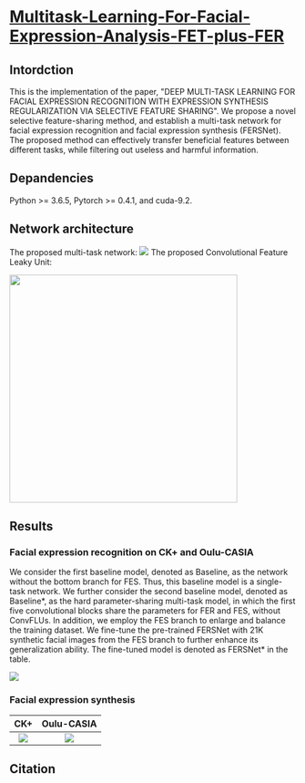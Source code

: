 # [Multitask-Learning-For-Facial-Expression-Analysis-FET-plus-FER](https://github.com/RickZ1010/Multitask-Learning-in-Facial-Expression-Analysis-FET-plus-FER)

## Intordction
This is the implementation of the paper, "DEEP MULTI-TASK LEARNING FOR FACIAL EXPRESSION RECOGNITION WITH EXPRESSION SYNTHESIS REGULARIZATION VIA SELECTIVE FEATURE SHARING". We propose a novel selective feature-sharing method, and establish a multi-task network for facial expression recognition and facial expression synthesis (FERSNet). The proposed method can effectively transfer beneficial features between different tasks, while filtering out useless and harmful information.

## Depandencies
Python >= 3.6.5, Pytorch >= 0.4.1, and cuda-9.2.

## Network architecture
The proposed multi-task network:
![](https://github.com/RickZ1010/Deep-Multitask-Learning-For-Facial-Expression-Analysis-FER-plus-FES/blob/master/figs/fig1.png?raw=true)
The proposed Convolutional Feature Leaky Unit:
<div align=left><img width="400" src="https://github.com/RickZ1010/Deep-Multitask-Learning-For-Facial-Expression-Analysis-FER-plus-FES/blob/master/figs/fig2.png?raw=true"/></div>

## Results
### Facial expression recognition on CK+ and Oulu-CASIA
We consider the first baseline model, denoted as Baseline, as the network without the bottom branch for FES. Thus, this baseline model is a single-task network. We further consider the second baseline model, denoted as Baseline*, as the hard parameter-sharing multi-task model, in which the first five convolutional blocks share the parameters for FER and FES, without ConvFLUs. In addition, we employ the FES branch to enlarge and balance the training dataset. We fine-tune the pre-trained FERSNet with 21K synthetic facial images from the FES branch to further enhance its generalization ability. The fine-tuned model is denoted as FERSNet* in the table.

![](https://github.com/RickZ1010/Deep-Multitask-Learning-For-Facial-Expression-Analysis-FER-plus-FES/blob/master/figs/table1.png?raw=true)

### Facial expression synthesis
CK+             |  Oulu-CASIA
:-------------------------:|:-------------------------:
![](https://github.com/RickZ1010/Deep-Multitask-Learning-For-Facial-Expression-Analysis-FER-plus-FES/blob/master/figs/fig3a.png?raw=true)  |  ![](https://github.com/RickZ1010/Deep-Multitask-Learning-For-Facial-Expression-Analysis-FER-plus-FES/blob/master/figs/fig3b.png?raw=true)

## Citation
